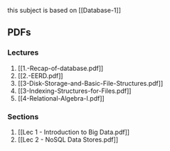 this subject is based on [[Database-1]]

## PDFs
### Lectures
1.  [[1.-Recap-of-database.pdf]]
2. [[2.-EERD.pdf]]
3. [[3-Disk-Storage-and-Basic-File-Structures.pdf]]
4. [[3-Indexing-Structures-for-Files.pdf]]
5. [[4-Relational-Algebra-I.pdf]]

### Sections
1. [[Lec 1 - Introduction to Big Data.pdf]]
2. [[Lec 2 - NoSQL Data Stores.pdf]]
